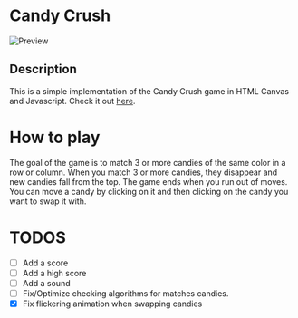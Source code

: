 # Candy Crush

![Preview](https://github.com/Erik3010/candy-crush/blob/master/preview.gif?raw=true)

## Description

This is a simple implementation of the Candy Crush game in HTML Canvas and Javascript. Check it out [here](https://erik3010.github.io/candy-crush//).

# How to play

The goal of the game is to match 3 or more candies of the same color in a row or column. When you match 3 or more candies, they disappear and new candies fall from the top. The game ends when you run out of moves. You can move a candy by clicking on it and then clicking on the candy you want to swap it with.

# TODOS

- [ ] Add a score
- [ ] Add a high score
- [ ] Add a sound
- [ ] Fix/Optimize checking algorithms for matches candies.
- [x] Fix flickering animation when swapping candies
